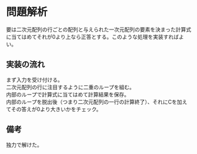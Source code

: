 # 問題解析  
要は二次元配列の行ごとの配列と与えられた一次元配列の要素を決まった計算式に当てはめてそれが0より上なら正答とする。このような処理を実装すればよい。  
## 実装の流れ
まず入力を受け付ける。  
二次元配列の行に注目するように二重のループを組む。  
内部のループで計算式に当てはめて計算結果を保存。  
内部のループを脱出後（つまり二次元配列の一行の計算終了）、それにCを加えてその答えが0より大きいかをチェック。  
## 備考
独力で解けた。  